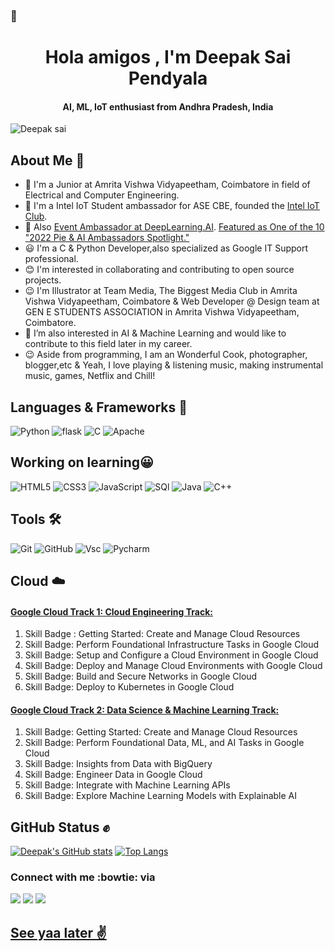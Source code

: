###  👋

<h1 align="center">Hola amigos , I'm Deepak Sai Pendyala </h1>
<h4 align="center"> AI, ML, IoT enthusiast from Andhra Pradesh, India</h4>
<p align="left"> <img src="https://komarev.com/ghpvc/?username=deepaksaipendyala&label=Views&color=blue&style=plastic" alt="Deepak sai" /></p>

## About Me :man:

- 🔭 I'm a Junior at Amrita Vishwa Vidyapeetham, Coimbatore in field of Electrical and Computer Engineering.
- 🌱 I'm a Intel IoT Student ambassador for ASE CBE, founded the [Intel IoT Club](https://intelase.tech).
- 🔭 Also [Event Ambassador at DeepLearning.AI](https://www.deeplearning.ai/blog/2022-pie-ai-ambassador-spotlight-deepak). [Featured as One of the 10 "2022 Pie & AI Ambassadors Spotlight."](https://www.deeplearning.ai/blog/pie-ai-ambassadors-2022)
- :smiley: I'm a C & Python Developer,also specialized as Google IT Support professional.
- :blush: I'm interested in collaborating and contributing to open source projects.
- :wink: I'm Illustrator at Team Media, The Biggest Media Club in Amrita Vishwa Vidyapeetham, Coimbatore & Web Developer @ Design team at GEN E STUDENTS ASSOCIATION in Amrita Vishwa Vidyapeetham, Coimbatore.
- 👯 I’m also interested in AI & Machine Learning and would like to contribute to this field later in my career.
- :wink: Aside from programming,  I am an Wonderful Cook, photographer, blogger,etc & Yeah, I love playing & listening music, making instrumental music, games, Netflix and Chill!

## Languages & Frameworks 🚧 

![Python](https://icongr.am/devicon/python-original.svg?size=50&color=currentColor)
![flask](https://img.icons8.com/ios-filled/50/000000/flask.png)
![C](https://icongr.am/devicon/c-original.svg?size=50&color=currentColor)
![Apache](https://icongr.am/devicon/apache-original-wordmark.svg?size=50&color=2972d1)

## Working on learning:grinning:

![HTML5](https://icongr.am/devicon/html5-original.svg?size=50&color=currentColor)
![CSS3](https://icongr.am/devicon/css3-original.svg?size=50&color=currentColor)
![JavaScript](https://icongr.am/devicon/javascript-original.svg?size=50&color=currentColor)
![SQl](https://icongr.am/devicon/mysql-original-wordmark.svg?size=50&color=2972d1)
![Java](https://icongr.am/devicon/java-original.svg?size=50&color=2972d1)
![C++](https://icongr.am/devicon/cplusplus-original.svg?size=50&color=2972d1)


## Tools 🛠 

![Git](https://icongr.am/devicon/git-original.svg?size=50&color=currentColor)
![GitHub](https://icongr.am/devicon/github-original.svg?size=50&color=currentColor)
![Vsc](https://icongr.am/devicon/visualstudio-plain.svg?size=50&color=2972d1)
![Pycharm](https://icongr.am/devicon/pycharm-plain-wordmark.svg?size=50&color=currentColor)

## Cloud :cloud:
#### [Google Cloud Track 1: Cloud Engineering Track:](https://www.cloudskillsboost.google/public_profiles/cc48154b-666a-4657-8c84-3f127681c9fb)
1. Skill Badge : Getting Started: Create and Manage Cloud Resources 
2. Skill Badge: Perform Foundational Infrastructure Tasks in Google Cloud
3. Skill Badge: Setup and Configure a Cloud Environment in Google Cloud
4. Skill Badge: Deploy and Manage Cloud Environments with Google Cloud
5. Skill Badge: Build and Secure Networks in Google Cloud
6. Skill Badge: Deploy to Kubernetes in Google Cloud

#### [Google Cloud Track 2: Data Science & Machine Learning Track:](https://www.cloudskillsboost.google/public_profiles/cc48154b-666a-4657-8c84-3f127681c9fb)
1. Skill Badge: Getting Started: Create and Manage Cloud Resources
2. Skill Badge: Perform Foundational Data, ML, and AI Tasks in Google Cloud
3. Skill Badge: Insights from Data with BigQuery
4. Skill Badge: Engineer Data in Google Cloud
5. Skill Badge: Integrate with Machine Learning APIs
6. Skill Badge: Explore Machine Learning Models with Explainable AI




## GitHub Status :fist:
[![Deepak's GitHub stats](https://github-readme-stats.vercel.app/api?username=deepaksaipendyala&show_icons=true&theme=highcontrast)](https://github.com/deepaksaipendyala/github-readme-stats)
[![Top Langs](https://github-readme-stats.vercel.app/api/top-langs/?username=deepaksaipendyala&theme=highcontrast&layout=compact&langs_count=7)](https://github.com/deepaksaipendyala/github-readme-stats)

### Connect with me :bowtie: via
<p align="center>
  <a target="_blank"
    href="https://www.linkedin.com/in/deepak-sai-pendyala-545586178"><img
    src="https://img.shields.io/badge/-LinkedIn-0077b5?style=for-the-badge&logo=LinkedIn&logoColor=white"></img></a>
 <a target="_blank"
    href="https://twitter.com/deepak_sai_"><img
    src="https://img.shields.io/badge/-Twitter-1DA1F2?style=for-the-badge&logo=Twitter&logoColor=white"></img></a>
  <a target="_blank"
    href="mailto:deepak.pendyala.111@gmail.com"><img
    src="https://img.shields.io/badge/-Gmail-D14836?style=for-the-badge&logo=Gmail&logoColor=white"></img>
</p>
                                                                                                   
## See yaa later :v:
